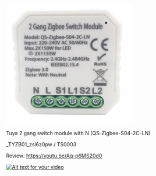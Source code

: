 ![icon](icon.png)

Tuya 2 gang switch module with N (QS-Zigbee-S04-2C-LN) 

_TYZB01_zsl6z0pw / TS0003

Review: https://youtu.be/Aq-p6MS20d0

[![Alt text for your video](https://img.youtube.com/vi/Aq-p6MS20d0/0.jpg)](https://youtu.be/Aq-p6MS20d0)
